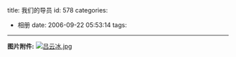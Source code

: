 title: 我们的导员
id: 578
categories:
  - 相册
date: 2006-09-22 05:53:14
tags:
---

**图片附件:**
[![吕云冰.jpg](http://www.foolbird.net/wp-content/uploads/2007/01/32_lvyunbing.thumbnail.jpg)](//blog.foolbird.net/?attachment_id=24 "吕云冰.jpg")